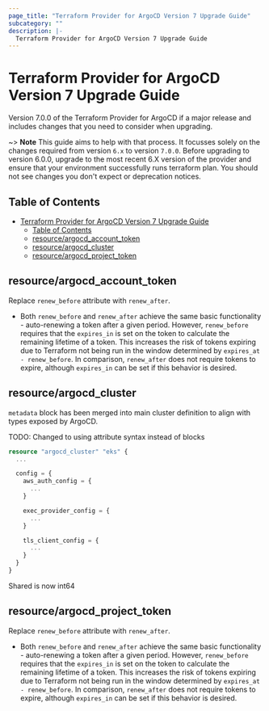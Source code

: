 ```yaml
---
page_title: "Terraform Provider for ArgoCD Version 7 Upgrade Guide"
subcategory: ""
description: |-
  Terraform Provider for ArgoCD Version 7 Upgrade Guide
---
```


# Terraform Provider for ArgoCD Version 7 Upgrade Guide

Version 7.0.0 of the Terraform Provider for ArgoCD if a major release and
includes changes that you need to consider when upgrading.

~> **Note** This guide aims to help with that process. It focusses solely on the
changes required from version `6.x` to version `7.0.0`. Before upgrading to
version 6.0.0, upgrade to the most recent 6.X version of the provider and ensure
that your environment successfully runs terraform plan. You should not see
changes you don't expect or deprecation notices.

## Table of Contents
- [Terraform Provider for ArgoCD Version 7 Upgrade Guide](#terraform-provider-for-argocd-version-7-upgrade-guide)
  - [Table of Contents](#table-of-contents)
  - [resource/argocd\_account\_token](#resourceargocd_account_token)
  - [resource/argocd\_cluster](#resourceargocd_cluster)
  - [resource/argocd\_project\_token](#resourceargocd_project_token)

## resource/argocd_account_token

Replace `renew_before` attribute with `renew_after`.

- Both `renew_before` and `renew_after` achieve the same basic functionality -
  auto-renewing a token after a given period. However, `renew_before` requires
  that the `expires_in` is set on the token to calculate the remaining lifetime
  of a token. This increases the risk of tokens expiring due to Terraform not
  being run in the window determined by `expires_at - renew_before`. In
  comparison, `renew_after` does not require tokens to expire, although
  `expires_in` can be set if this behavior is desired.

## resource/argocd_cluster

`metadata` block has been merged into main cluster definition to align with
types exposed by ArgoCD.

TODO: Changed to using attribute syntax instead of blocks
``` tf
resource "argocd_cluster" "eks" {
  ...

  config = {
    aws_auth_config = {
      ...
    }

    exec_provider_config = {
      ...
    }

    tls_client_config = {
      ...
    }
  }
}
``` 

Shared is now int64

## resource/argocd_project_token

Replace `renew_before` attribute with `renew_after`.

- Both `renew_before` and `renew_after` achieve the same basic functionality -
  auto-renewing a token after a given period. However, `renew_before` requires
  that the `expires_in` is set on the token to calculate the remaining lifetime
  of a token. This increases the risk of tokens expiring due to Terraform not
  being run in the window determined by `expires_at - renew_before`. In
  comparison, `renew_after` does not require tokens to expire, although
  `expires_in` can be set if this behavior is desired.
